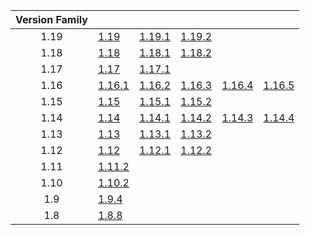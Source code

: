 | Version Family | | | | | |
|:---:|---|---|---|---|---|
| 1.19 | [1.19](https://github.com/BaldGang/spigot-build/releases/download/20220825/spigot-1.19.jar) | [1.19.1](https://github.com/BaldGang/spigot-build/releases/download/20220825/spigot-1.19.1.jar) | [1.19.2](https://github.com/BaldGang/spigot-build/releases/download/20220825/spigot-1.19.2.jar) | | |
| 1.18 | [1.18](https://github.com/BaldGang/spigot-build/releases/download/20220825/spigot-1.18.jar) | [1.18.1](https://github.com/BaldGang/spigot-build/releases/download/20220825/spigot-1.18.1.jar) | [1.18.2](https://github.com/BaldGang/spigot-build/releases/download/20220825/spigot-1.18.2.jar) | | |
| 1.17 | [1.17](https://github.com/BaldGang/spigot-build/releases/download/20220825/spigot-1.17.jar) | [1.17.1](https://github.com/BaldGang/spigot-build/releases/download/20220825/spigot-1.17.1.jar) | | | |
| 1.16 | [1.16.1](https://github.com/BaldGang/spigot-build/releases/download/20220825/spigot-1.16.1.jar) | [1.16.2](https://github.com/BaldGang/spigot-build/releases/download/20220825/spigot-1.16.2.jar) | [1.16.3](https://github.com/BaldGang/spigot-build/releases/download/20220825/spigot-1.16.3.jar) | [1.16.4](https://github.com/BaldGang/spigot-build/releases/download/20220825/spigot-1.16.4.jar) | [1.16.5](https://github.com/BaldGang/spigot-build/releases/download/20220825/spigot-1.16.5.jar) |
| 1.15 | [1.15](https://github.com/BaldGang/spigot-build/releases/download/20220825/spigot-1.15.jar) | [1.15.1](https://github.com/BaldGang/spigot-build/releases/download/20220825/spigot-1.15.1.jar) | [1.15.2](https://github.com/BaldGang/spigot-build/releases/download/20220825/spigot-1.15.2.jar) | | |
| 1.14 | [1.14](https://github.com/BaldGang/spigot-build/releases/download/20220825/spigot-1.14.jar) | [1.14.1](https://github.com/BaldGang/spigot-build/releases/download/20220825/spigot-1.14.1.jar) | [1.14.2](https://github.com/BaldGang/spigot-build/releases/download/20220825/spigot-1.14.2.jar) | [1.14.3](https://github.com/BaldGang/spigot-build/releases/download/20220825/spigot-1.14.3.jar) | [1.14.4](https://github.com/BaldGang/spigot-build/releases/download/20220825/spigot-1.14.4.jar) |
| 1.13 | [1.13](https://github.com/BaldGang/spigot-build/releases/download/20220825/spigot-1.13.jar) | [1.13.1](https://github.com/BaldGang/spigot-build/releases/download/20220825/spigot-1.13.1.jar) | [1.13.2](https://github.com/BaldGang/spigot-build/releases/download/20220825/spigot-1.13.2.jar) | | |
| 1.12 | [1.12](https://github.com/BaldGang/spigot-build/releases/download/20220825/spigot-1.12.jar) | [1.12.1](https://github.com/BaldGang/spigot-build/releases/download/20220825/spigot-1.12.1.jar) | [1.12.2](https://github.com/BaldGang/spigot-build/releases/download/20220825/spigot-1.12.2.jar) | | |
| 1.11 | [1.11.2](https://github.com/BaldGang/spigot-build/releases/download/20220825/spigot-1.11.2.jar) | | | | |
| 1.10 | [1.10.2](https://github.com/BaldGang/spigot-build/releases/download/20220825/spigot-1.10.2.jar) | | | | |
| 1.9 | [1.9.4](https://github.com/BaldGang/spigot-build/releases/download/20220825/spigot-1.9.4.jar) | | | | |
| 1.8 | [1.8.8](https://github.com/BaldGang/spigot-build/releases/download/20220825/spigot-1.8.8.jar) | | | | |
